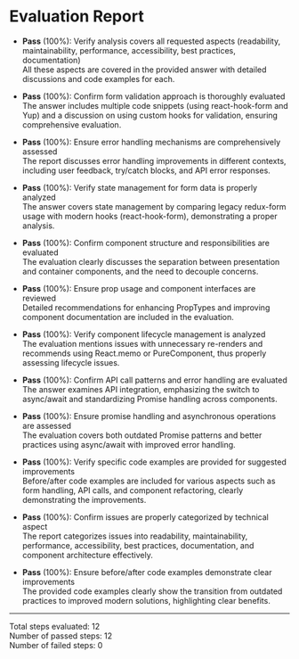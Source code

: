 # Evaluation Report

- **Pass** (100%): Verify analysis covers all requested aspects (readability, maintainability, performance, accessibility, best practices, documentation)  
  All these aspects are covered in the provided answer with detailed discussions and code examples for each.

- **Pass** (100%): Confirm form validation approach is thoroughly evaluated  
  The answer includes multiple code snippets (using react-hook-form and Yup) and a discussion on using custom hooks for validation, ensuring comprehensive evaluation.

- **Pass** (100%): Ensure error handling mechanisms are comprehensively assessed  
  The report discusses error handling improvements in different contexts, including user feedback, try/catch blocks, and API error responses.

- **Pass** (100%): Verify state management for form data is properly analyzed  
  The answer covers state management by comparing legacy redux-form usage with modern hooks (react-hook-form), demonstrating a proper analysis.

- **Pass** (100%): Confirm component structure and responsibilities are evaluated  
  The evaluation clearly discusses the separation between presentation and container components, and the need to decouple concerns.

- **Pass** (100%): Ensure prop usage and component interfaces are reviewed  
  Detailed recommendations for enhancing PropTypes and improving component documentation are included in the evaluation.

- **Pass** (100%): Verify component lifecycle management is analyzed  
  The evaluation mentions issues with unnecessary re-renders and recommends using React.memo or PureComponent, thus properly assessing lifecycle issues.

- **Pass** (100%): Confirm API call patterns and error handling are evaluated  
  The answer examines API integration, emphasizing the switch to async/await and standardizing Promise handling across components.

- **Pass** (100%): Ensure promise handling and asynchronous operations are assessed  
  The evaluation covers both outdated Promise patterns and better practices using async/await with improved error handling.

- **Pass** (100%): Verify specific code examples are provided for suggested improvements  
  Before/after code examples are included for various aspects such as form handling, API calls, and component refactoring, clearly demonstrating the improvements.

- **Pass** (100%): Confirm issues are properly categorized by technical aspect  
  The report categorizes issues into readability, maintainability, performance, accessibility, best practices, documentation, and component architecture effectively.

- **Pass** (100%): Ensure before/after code examples demonstrate clear improvements  
  The provided code examples clearly show the transition from outdated practices to improved modern solutions, highlighting clear benefits.

---

Total steps evaluated: 12  
Number of passed steps: 12  
Number of failed steps: 0